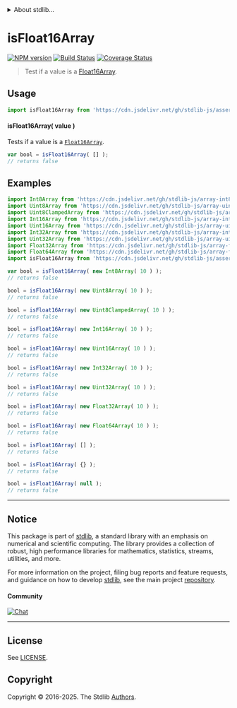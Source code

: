 <!--

@license Apache-2.0

Copyright (c) 2025 The Stdlib Authors.

Licensed under the Apache License, Version 2.0 (the "License");
you may not use this file except in compliance with the License.
You may obtain a copy of the License at

   http://www.apache.org/licenses/LICENSE-2.0

Unless required by applicable law or agreed to in writing, software
distributed under the License is distributed on an "AS IS" BASIS,
WITHOUT WARRANTIES OR CONDITIONS OF ANY KIND, either express or implied.
See the License for the specific language governing permissions and
limitations under the License.

-->


<details>
  <summary>
    About stdlib...
  </summary>
  <p>We believe in a future in which the web is a preferred environment for numerical computation. To help realize this future, we've built stdlib. stdlib is a standard library, with an emphasis on numerical and scientific computation, written in JavaScript (and C) for execution in browsers and in Node.js.</p>
  <p>The library is fully decomposable, being architected in such a way that you can swap out and mix and match APIs and functionality to cater to your exact preferences and use cases.</p>
  <p>When you use stdlib, you can be absolutely certain that you are using the most thorough, rigorous, well-written, studied, documented, tested, measured, and high-quality code out there.</p>
  <p>To join us in bringing numerical computing to the web, get started by checking us out on <a href="https://github.com/stdlib-js/stdlib">GitHub</a>, and please consider <a href="https://opencollective.com/stdlib">financially supporting stdlib</a>. We greatly appreciate your continued support!</p>
</details>

# isFloat16Array

[![NPM version][npm-image]][npm-url] [![Build Status][test-image]][test-url] [![Coverage Status][coverage-image]][coverage-url] <!-- [![dependencies][dependencies-image]][dependencies-url] -->

> Test if a value is a [Float16Array][mdn-float16array].



<section class="usage">

## Usage

```javascript
import isFloat16Array from 'https://cdn.jsdelivr.net/gh/stdlib-js/assert-is-float16array@deno/mod.js';
```

#### isFloat16Array( value )

Tests if a value is a [`Float16Array`][mdn-float16array].

<!-- TODO: update example once `array/float16` is added -->

```javascript
var bool = isFloat16Array( [] );
// returns false
```

</section>

<!-- /.usage -->

<section class="examples">

## Examples

<!-- eslint no-undef: "error" -->

```javascript
import Int8Array from 'https://cdn.jsdelivr.net/gh/stdlib-js/array-int8@deno/mod.js';
import Uint8Array from 'https://cdn.jsdelivr.net/gh/stdlib-js/array-uint8@deno/mod.js';
import Uint8ClampedArray from 'https://cdn.jsdelivr.net/gh/stdlib-js/array-uint8c@deno/mod.js';
import Int16Array from 'https://cdn.jsdelivr.net/gh/stdlib-js/array-int16@deno/mod.js';
import Uint16Array from 'https://cdn.jsdelivr.net/gh/stdlib-js/array-uint16@deno/mod.js';
import Int32Array from 'https://cdn.jsdelivr.net/gh/stdlib-js/array-int32@deno/mod.js';
import Uint32Array from 'https://cdn.jsdelivr.net/gh/stdlib-js/array-uint32@deno/mod.js';
import Float32Array from 'https://cdn.jsdelivr.net/gh/stdlib-js/array-float32@deno/mod.js';
import Float64Array from 'https://cdn.jsdelivr.net/gh/stdlib-js/array-float64@deno/mod.js';
import isFloat16Array from 'https://cdn.jsdelivr.net/gh/stdlib-js/assert-is-float16array@deno/mod.js';

var bool = isFloat16Array( new Int8Array( 10 ) );
// returns false

bool = isFloat16Array( new Uint8Array( 10 ) );
// returns false

bool = isFloat16Array( new Uint8ClampedArray( 10 ) );
// returns false

bool = isFloat16Array( new Int16Array( 10 ) );
// returns false

bool = isFloat16Array( new Uint16Array( 10 ) );
// returns false

bool = isFloat16Array( new Int32Array( 10 ) );
// returns false

bool = isFloat16Array( new Uint32Array( 10 ) );
// returns false

bool = isFloat16Array( new Float32Array( 10 ) );
// returns false

bool = isFloat16Array( new Float64Array( 10 ) );
// returns false

bool = isFloat16Array( [] );
// returns false

bool = isFloat16Array( {} );
// returns false

bool = isFloat16Array( null );
// returns false
```

</section>

<!-- /.examples -->

<!-- Section for related `stdlib` packages. Do not manually edit this section, as it is automatically populated. -->

<section class="related">

</section>

<!-- /.related -->

<!-- Section for all links. Make sure to keep an empty line after the `section` element and another before the `/section` close. -->


<section class="main-repo" >

* * *

## Notice

This package is part of [stdlib][stdlib], a standard library with an emphasis on numerical and scientific computing. The library provides a collection of robust, high performance libraries for mathematics, statistics, streams, utilities, and more.

For more information on the project, filing bug reports and feature requests, and guidance on how to develop [stdlib][stdlib], see the main project [repository][stdlib].

#### Community

[![Chat][chat-image]][chat-url]

---

## License

See [LICENSE][stdlib-license].


## Copyright

Copyright &copy; 2016-2025. The Stdlib [Authors][stdlib-authors].

</section>

<!-- /.stdlib -->

<!-- Section for all links. Make sure to keep an empty line after the `section` element and another before the `/section` close. -->

<section class="links">

[npm-image]: http://img.shields.io/npm/v/@stdlib/assert-is-float16array.svg
[npm-url]: https://npmjs.org/package/@stdlib/assert-is-float16array

[test-image]: https://github.com/stdlib-js/assert-is-float16array/actions/workflows/test.yml/badge.svg?branch=main
[test-url]: https://github.com/stdlib-js/assert-is-float16array/actions/workflows/test.yml?query=branch:main

[coverage-image]: https://img.shields.io/codecov/c/github/stdlib-js/assert-is-float16array/main.svg
[coverage-url]: https://codecov.io/github/stdlib-js/assert-is-float16array?branch=main

<!--

[dependencies-image]: https://img.shields.io/david/stdlib-js/assert-is-float16array.svg
[dependencies-url]: https://david-dm.org/stdlib-js/assert-is-float16array/main

-->

[chat-image]: https://img.shields.io/gitter/room/stdlib-js/stdlib.svg
[chat-url]: https://app.gitter.im/#/room/#stdlib-js_stdlib:gitter.im

[stdlib]: https://github.com/stdlib-js/stdlib

[stdlib-authors]: https://github.com/stdlib-js/stdlib/graphs/contributors

[umd]: https://github.com/umdjs/umd
[es-module]: https://developer.mozilla.org/en-US/docs/Web/JavaScript/Guide/Modules

[deno-url]: https://github.com/stdlib-js/assert-is-float16array/tree/deno
[deno-readme]: https://github.com/stdlib-js/assert-is-float16array/blob/deno/README.md
[umd-url]: https://github.com/stdlib-js/assert-is-float16array/tree/umd
[umd-readme]: https://github.com/stdlib-js/assert-is-float16array/blob/umd/README.md
[esm-url]: https://github.com/stdlib-js/assert-is-float16array/tree/esm
[esm-readme]: https://github.com/stdlib-js/assert-is-float16array/blob/esm/README.md
[branches-url]: https://github.com/stdlib-js/assert-is-float16array/blob/main/branches.md

[stdlib-license]: https://raw.githubusercontent.com/stdlib-js/assert-is-float16array/main/LICENSE

[mdn-float16array]: https://developer.mozilla.org/en-US/docs/Web/JavaScript/Reference/Global_Objects/Float16Array

</section>

<!-- /.links -->
